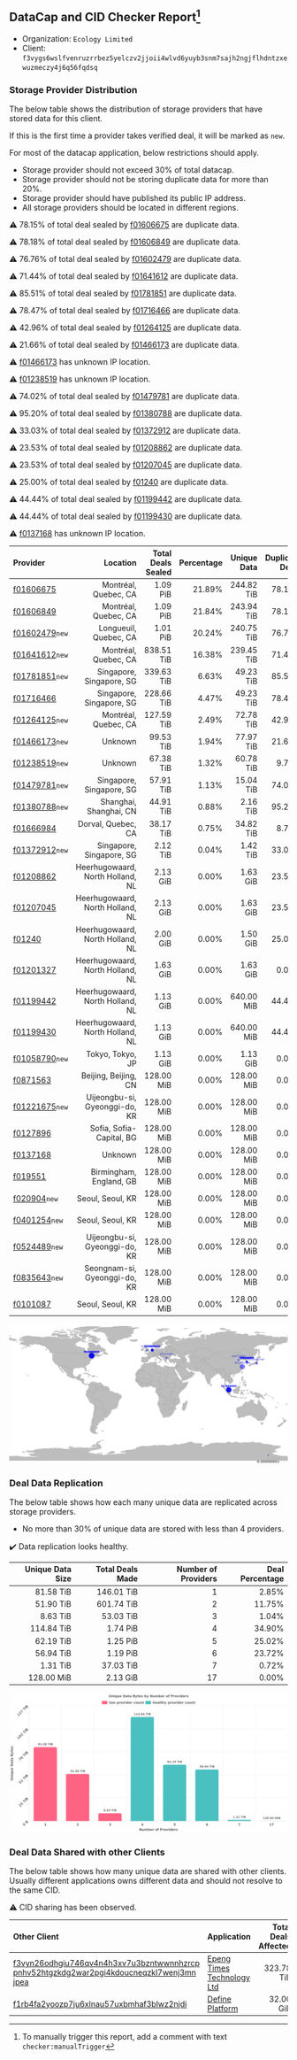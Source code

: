 ## DataCap and CID Checker Report[^1]
 - Organization: `Ecology Limited`
 - Client: `f3vygs6wslfvenruzrrbez5yelczv2jjoii4wlvd6yuyb3snm7sajh2ngjflhdntzxewuzmeczy4j6q56fqdsq`
### Storage Provider Distribution
The below table shows the distribution of storage providers that have stored data for this client.

If this is the first time a provider takes verified deal, it will be marked as `new`.

For most of the datacap application, below restrictions should apply.
 - Storage provider should not exceed 30% of total datacap.
 - Storage provider should not be storing duplicate data for more than 20%.
 - Storage provider should have published its public IP address.
 - All storage providers should be located in different regions.

⚠️ 78.15% of total deal sealed by [f01606675](https://filfox.info/en/address/f01606675) are duplicate data.

⚠️ 78.18% of total deal sealed by [f01606849](https://filfox.info/en/address/f01606849) are duplicate data.

⚠️ 76.76% of total deal sealed by [f01602479](https://filfox.info/en/address/f01602479) are duplicate data.

⚠️ 71.44% of total deal sealed by [f01641612](https://filfox.info/en/address/f01641612) are duplicate data.

⚠️ 85.51% of total deal sealed by [f01781851](https://filfox.info/en/address/f01781851) are duplicate data.

⚠️ 78.47% of total deal sealed by [f01716466](https://filfox.info/en/address/f01716466) are duplicate data.

⚠️ 42.96% of total deal sealed by [f01264125](https://filfox.info/en/address/f01264125) are duplicate data.

⚠️ 21.66% of total deal sealed by [f01466173](https://filfox.info/en/address/f01466173) are duplicate data.

⚠️ [f01466173](https://filfox.info/en/address/f01466173) has unknown IP location.

⚠️ [f01238519](https://filfox.info/en/address/f01238519) has unknown IP location.

⚠️ 74.02% of total deal sealed by [f01479781](https://filfox.info/en/address/f01479781) are duplicate data.

⚠️ 95.20% of total deal sealed by [f01380788](https://filfox.info/en/address/f01380788) are duplicate data.

⚠️ 33.03% of total deal sealed by [f01372912](https://filfox.info/en/address/f01372912) are duplicate data.

⚠️ 23.53% of total deal sealed by [f01208862](https://filfox.info/en/address/f01208862) are duplicate data.

⚠️ 23.53% of total deal sealed by [f01207045](https://filfox.info/en/address/f01207045) are duplicate data.

⚠️ 25.00% of total deal sealed by [f01240](https://filfox.info/en/address/f01240) are duplicate data.

⚠️ 44.44% of total deal sealed by [f01199442](https://filfox.info/en/address/f01199442) are duplicate data.

⚠️ 44.44% of total deal sealed by [f01199430](https://filfox.info/en/address/f01199430) are duplicate data.

⚠️ [f0137168](https://filfox.info/en/address/f0137168) has unknown IP location.

| Provider                                                    |                         Location | Total Deals Sealed | Percentage | Unique Data | Duplicate Deals |
| :---------------------------------------------------------- | -------------------------------: | -----------------: | ---------: | ----------: | --------------: |
| [f01606675](https://filfox.info/en/address/f01606675)       |             Montréal, Quebec, CA |           1.09 PiB |     21.89% |  244.82 TiB |          78.15% |
| [f01606849](https://filfox.info/en/address/f01606849)       |             Montréal, Quebec, CA |           1.09 PiB |     21.84% |  243.94 TiB |          78.18% |
| [f01602479](https://filfox.info/en/address/f01602479)`new`  |            Longueuil, Quebec, CA |           1.01 PiB |     20.24% |  240.75 TiB |          76.76% |
| [f01641612](https://filfox.info/en/address/f01641612)`new`  |             Montréal, Quebec, CA |         838.51 TiB |     16.38% |  239.45 TiB |          71.44% |
| [f01781851](https://filfox.info/en/address/f01781851)`new`  |         Singapore, Singapore, SG |         339.63 TiB |      6.63% |   49.23 TiB |          85.51% |
| [f01716466](https://filfox.info/en/address/f01716466)       |         Singapore, Singapore, SG |         228.66 TiB |      4.47% |   49.23 TiB |          78.47% |
| [f01264125](https://filfox.info/en/address/f01264125)`new`  |             Montréal, Quebec, CA |         127.59 TiB |      2.49% |   72.78 TiB |          42.96% |
| [f01466173](https://filfox.info/en/address/f01466173)`new`  |                          Unknown |          99.53 TiB |      1.94% |   77.97 TiB |          21.66% |
| [f01238519](https://filfox.info/en/address/f01238519)`new`  |                          Unknown |          67.38 TiB |      1.32% |   60.78 TiB |           9.79% |
| [f01479781](https://filfox.info/en/address/f01479781)`new`  |         Singapore, Singapore, SG |          57.91 TiB |      1.13% |   15.04 TiB |          74.02% |
| [f01380788](https://filfox.info/en/address/f01380788)`new`  |           Shanghai, Shanghai, CN |          44.91 TiB |      0.88% |    2.16 TiB |          95.20% |
| [f01666984](https://filfox.info/en/address/f01666984)       |               Dorval, Quebec, CA |          38.17 TiB |      0.75% |   34.82 TiB |           8.76% |
| [f01372912](https://filfox.info/en/address/f01372912)`new`  |         Singapore, Singapore, SG |           2.12 TiB |      0.04% |    1.42 TiB |          33.03% |
| [f01208862](https://filfox.info/en/address/f01208862)       | Heerhugowaard, North Holland, NL |           2.13 GiB |      0.00% |    1.63 GiB |          23.53% |
| [f01207045](https://filfox.info/en/address/f01207045)       | Heerhugowaard, North Holland, NL |           2.13 GiB |      0.00% |    1.63 GiB |          23.53% |
| [f01240](https://filfox.info/en/address/f01240)             | Heerhugowaard, North Holland, NL |           2.00 GiB |      0.00% |    1.50 GiB |          25.00% |
| [f01201327](https://filfox.info/en/address/f01201327)       | Heerhugowaard, North Holland, NL |           1.63 GiB |      0.00% |    1.63 GiB |           0.00% |
| [f01199442](https://filfox.info/en/address/f01199442)       | Heerhugowaard, North Holland, NL |           1.13 GiB |      0.00% |  640.00 MiB |          44.44% |
| [f01199430](https://filfox.info/en/address/f01199430)       | Heerhugowaard, North Holland, NL |           1.13 GiB |      0.00% |  640.00 MiB |          44.44% |
| [f01058790](https://filfox.info/en/address/f01058790)`new`  |                 Tokyo, Tokyo, JP |           1.13 GiB |      0.00% |    1.13 GiB |           0.00% |
| [f0871563](https://filfox.info/en/address/f0871563)         |             Beijing, Beijing, CN |         128.00 MiB |      0.00% |  128.00 MiB |           0.00% |
| [f01221675](https://filfox.info/en/address/f01221675)`new`  |    Uijeongbu-si, Gyeonggi-do, KR |         128.00 MiB |      0.00% |  128.00 MiB |           0.00% |
| [f0127896](https://filfox.info/en/address/f0127896)         |         Sofia, Sofia-Capital, BG |         128.00 MiB |      0.00% |  128.00 MiB |           0.00% |
| [f0137168](https://filfox.info/en/address/f0137168)         |                          Unknown |         128.00 MiB |      0.00% |  128.00 MiB |           0.00% |
| [f019551](https://filfox.info/en/address/f019551)           |          Birmingham, England, GB |         128.00 MiB |      0.00% |  128.00 MiB |           0.00% |
| [f020904](https://filfox.info/en/address/f020904)`new`      |                 Seoul, Seoul, KR |         128.00 MiB |      0.00% |  128.00 MiB |           0.00% |
| [f0401254](https://filfox.info/en/address/f0401254)`new`    |                 Seoul, Seoul, KR |         128.00 MiB |      0.00% |  128.00 MiB |           0.00% |
| [f0524489](https://filfox.info/en/address/f0524489)`new`    |    Uijeongbu-si, Gyeonggi-do, KR |         128.00 MiB |      0.00% |  128.00 MiB |           0.00% |
| [f0835643](https://filfox.info/en/address/f0835643)`new`    |     Seongnam-si, Gyeonggi-do, KR |         128.00 MiB |      0.00% |  128.00 MiB |           0.00% |
| [f0101087](https://filfox.info/en/address/f0101087)         |                 Seoul, Seoul, KR |         128.00 MiB |      0.00% |  128.00 MiB |           0.00% |

![Provider Distribution](https://raw.githubusercontent.com/data-preservation-programs/filplus-checker-assets/main/filecoin-project/filecoin-plus-large-datasets/issues/36/1671091727429.png)
### Deal Data Replication
The below table shows how each many unique data are replicated across storage providers.
- No more than 30% of unique data are stored with less than 4 providers.

✔️ Data replication looks healthy.

| Unique Data Size | Total Deals Made | Number of Providers | Deal Percentage |
| ---------------: | ---------------: | ------------------: | --------------: |
|        81.58 TiB |       146.01 TiB |                   1 |           2.85% |
|        51.90 TiB |       601.74 TiB |                   2 |          11.75% |
|         8.63 TiB |        53.03 TiB |                   3 |           1.04% |
|       114.84 TiB |         1.74 PiB |                   4 |          34.90% |
|        62.19 TiB |         1.25 PiB |                   5 |          25.02% |
|        56.94 TiB |         1.19 PiB |                   6 |          23.72% |
|         1.31 TiB |        37.03 TiB |                   7 |           0.72% |
|       128.00 MiB |         2.13 GiB |                  17 |           0.00% |

![Replication Distribution](https://raw.githubusercontent.com/data-preservation-programs/filplus-checker-assets/main/filecoin-project/filecoin-plus-large-datasets/issues/36/1671091728252.png)
### Deal Data Shared with other Clients
The below table shows how many unique data are shared with other clients.
Usually different applications owns different data and should not resolve to the same CID.

⚠️ CID sharing has been observed.

| Other Client                                                                                                                                                                                                              | Application                                                                                              | Total Deals Affected | Unique CIDs |        Verifier |
| :------------------------------------------------------------------------------------------------------------------------------------------------------------------------------------------------------------------------ | :------------------------------------------------------------------------------------------------------- | -------------------: | ----------: | --------------: |
| [f3vyn26odhgiu746qv4n4h3xv7u3bzntwwnnhzrcp<br/>pnhv52htgzkdg2war2pgi4kdoucneqzkl7wenj3mn<br/>jpea](https://filfox.info/en/address/f3vyn26odhgiu746qv4n4h3xv7u3bzntwwnnhzrcppnhv52htgzkdg2war2pgi4kdoucneqzkl7wenj3mnjpea) | [Epeng Times Technology Ltd](https://github.com/filecoin-project/filecoin-plus-large-datasets/issues/86) |           323.78 TiB |       1,934 |        LDN # 86 |
| [f1rb4fa2yoozp7ju6xlnau57uxbmhaf3blwz2njdi](https://filfox.info/en/address/f1rb4fa2yoozp7ju6xlnau57uxbmhaf3blwz2njdi)                                                                                                     | [ Define Platform](https://github.com/filecoin-project/filecoin-plus-large-datasets/issues/91)           |            32.00 GiB |           1 | LDN v3 multisig |

[^1]: To manually trigger this report, add a comment with text `checker:manualTrigger`
